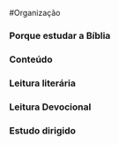#Organização
### Porque estudar a Bíblia

### Conteúdo

### Leitura literária

### Leitura Devocional

### Estudo dirigido

